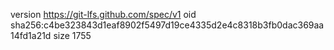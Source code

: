 version https://git-lfs.github.com/spec/v1
oid sha256:c4be323843d1eaf8902f5497d19ce4335d2e4c8318b3fb0dac369aa14fd1a21d
size 1755
